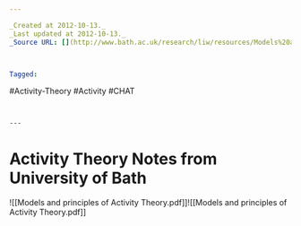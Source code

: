 ```yaml
---

_Created at 2012-10-13._
_Last updated at 2012-10-13._
_Source URL: [](http://www.bath.ac.uk/research/liw/resources/Models%20and%20principles%20of%20Activity%20Theory.pdf)._



Tagged: 
```
#Activity-Theory #Activity #CHAT
```


---
```


# Activity Theory Notes from University of Bath


![[Models and principles of Activity Theory.pdf]]![[Models and principles of Activity Theory.pdf]]

